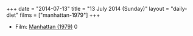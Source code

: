 +++
date = "2014-07-13"
title = "13 July 2014 (Sunday)"
layout = "daily-diet"
films = ["manhattan-1979"]
+++

<ul>
<li class="entry films">Film: <a href="/films/manhattan-1979">Manhattan (1979)</a> 0</li>
</ul>